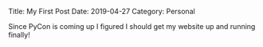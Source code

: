 Title: My First Post
Date: 2019-04-27
Category: Personal

Since PyCon is coming up I figured I should get my website up and running finally!

